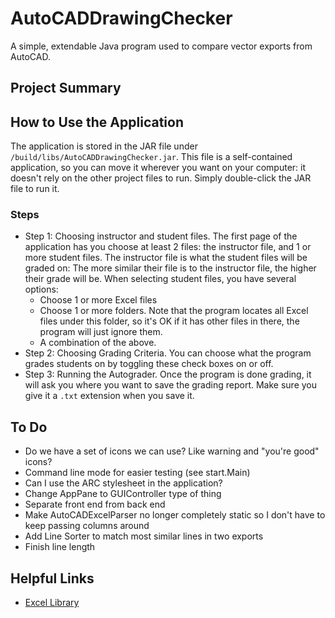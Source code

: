 # AutoCADDrawingChecker
A simple, extendable Java program used to compare vector exports from AutoCAD.

## Project Summary

## How to Use the Application
The application is stored in the JAR file under ```/build/libs/AutoCADDrawingChecker.jar```.
This file is a self-contained application, so you can move it wherever you want on your computer:
it doesn't rely on the other project files to run. Simply double-click the JAR file to run it.
### Steps
* Step 1: Choosing instructor and student files. The first page of the application has you choose at least 2 files: 
the instructor file, and 1 or more student files. The instructor file is what the student files will be graded on: 
The more similar their file is to the instructor file, the higher their grade will be. When selecting student files, you have several options:
    * Choose 1 or more Excel files
    * Choose 1 or more folders. Note that the program locates all Excel files under this folder, so it's OK if it has other files in there, the program will just ignore them.
    * A combination of the above.
* Step 2: Choosing Grading Criteria. You can choose what the program grades students on by toggling these check boxes on or off.
* Step 3: Running the Autograder. Once the program is done grading, it will ask you where you want to save the grading report. 
Make sure you give it a ```.txt``` extension when you save it. 

## To Do
* Do we have a set of icons we can use? Like warning and "you're good" icons?
* Command line mode for easier testing (see start.Main)
* Can I use the ARC stylesheet in the application?
* Change AppPane to GUIController type of thing
* Separate front end from back end
* Make AutoCADExcelParser no longer completely static so I don't have to keep passing columns around
* Add Line Sorter to match most similar lines in two exports
* Finish line length

## Helpful Links
* [Excel Library](https://poi.apache.org/apidocs/4.1/)
